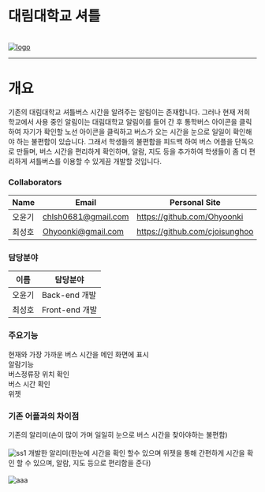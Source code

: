 # 대림대학교 셔틀 


<br>[![logo](https://user-images.githubusercontent.com/48267116/59327147-aa2da280-8d23-11e9-8c31-d0ae9144aad8.png)](https://github.com/cjoisunghoo)

---

# 개요
기존의 대림대학교 셔틀버스 시간을 알려주는 알림이는 존재합니다. 그러나 현재 저희 학교에서 사용 중인 알림이는 대림대학교 알림이를 들어 간 후 통학버스 아이콘을 클릭하여 자기가 확인할 노선 아이콘을 클릭하고 버스가 오는 시간을 눈으로 일일이 확인해야 하는 불편함이 있습니다.
그래서 학생들의 불편함을 피드백 하여 버스 어플을 단독으로 만들며, 버스 시간을 편리하게 확인하며, 알람, 지도 등을 추가하여 학생들이 좀 더 편리하게 셔틀버스를 이용할 수 있게끔 개발할 것입니다.


### Collaborators
| Name | Email | Personal Site |
| - | - | - |
| 오윤기| chlsh0681@gmail.com | https://github.com/Ohyoonki
| 최성호 |  Ohyoonki@gmail.com | https://github.com/cjoisunghoo

### 담당분야
| 이름 | 담당분야 |
| - | - |
| 오윤기 | Back-end 개발 |
| 최성호 | Front-end 개발 |

### 주요기능
현재와 가장 가까운 버스 시간을 메인 화면에 표시
<br>
알람기능
<br>
버스정류장 위치 확인
<br>
버스 시간 확인
<br>
위젯

### 기존 어플과의 차이점
기존의 알리미(손이 많이 가며 일일히 눈으로 버스 시간을 찾아야하는 불편함)<br>
<br>
![ss1](https://user-images.githubusercontent.com/48267116/59327914-ec57e380-8d25-11e9-9837-a0b2513b08c9.png)
개발한 알리미(한눈에 시간을 확인 할수 있으며 위젯을 통해 간편하게 시간을 확인 할 수 있으며, 알람, 지도 등으로 편리함을 준다)<br>
<br>
![aaa](https://user-images.githubusercontent.com/48267116/59328461-66d53300-8d27-11e9-9971-bba3d5d40357.png)

